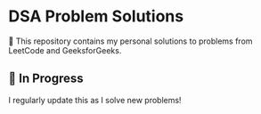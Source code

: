 # DSA Problem Solutions

🧠 This repository contains my personal solutions to problems from LeetCode and GeeksforGeeks.

## 🚧 In Progress

I regularly update this as I solve new problems!
